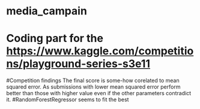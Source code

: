 # media_campain
# Coding part for the https://www.kaggle.com/competitions/playground-series-s3e11
#Competition findings
The final score is some-how corelated to mean squared error. As submissions with lower mean squared error perform better than those with higher value even if the other parameters contradict it.
#RandomForestRegressor seems to fit the best

